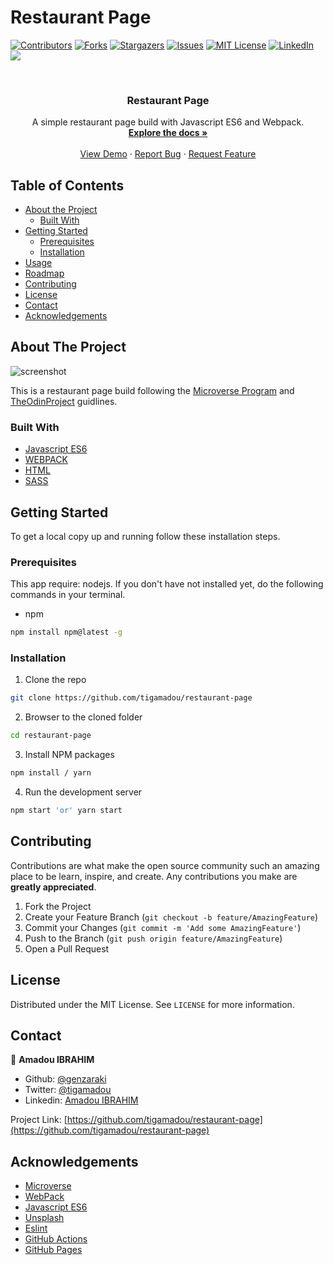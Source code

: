 # Restaurant Page

<!--
*** Thanks for checking out this README Template. If you have a suggestion that would
*** make this better, please fork the repo and create a pull request or simply open
*** an issue with the tag "enhancement".
*** Thanks again! Now go create something AMAZING! :D
-->





<!-- PROJECT SHIELDS -->
<!--
*** I'm using markdown "reference style" links for readability.
*** Reference links are enclosed in brackets [ ] instead of parentheses ( ).
*** See the bottom of this document for the declaration of the reference variables
*** for contributors-url, forks-url, etc. This is an optional, concise syntax you may use.
*** https://www.markdownguide.org/basic-syntax/#reference-style-links
-->
[![Contributors][contributors-shield]][contributors-url]
[![Forks][forks-shield]][forks-url]
[![Stargazers][stars-shield]][stars-url]
[![Issues][issues-shield]][issues-url]
[![MIT License][license-shield]][license-url]
[![LinkedIn][linkedin-shield]][linkedin-url]
![](https://github.com/tigamadou/restaurant-page/workflows/CI/badge.svg)


<!-- PROJECT LOGO -->
<br />
<p align="center">
  
  <h3 align="center">Restaurant Page</h3>

  <p align="center">
    A simple restaurant page build with Javascript ES6 and Webpack.
    <br />
    <a href="#about-the-project"><strong>Explore the docs »</strong></a>
    <br />
    <br />
    <a href="#" >View Demo</a>
    ·
    <a href="https://github.com/tigamadou/restaurant-page/issues">Report Bug</a>
    ·
    <a href="https://github.com/tigamadou/restaurant-page/issues">Request Feature</a>
  </p>
</p>



<!-- TABLE OF CONTENTS -->
## Table of Contents

* [About the Project](#about-the-project)
  * [Built With](#built-with)
* [Getting Started](#getting-started)
  * [Prerequisites](#prerequisites)
  * [Installation](#installation)
* [Usage](#usage)
* [Roadmap](#roadmap)
* [Contributing](#contributing)
* [License](#license)
* [Contact](#contact)
* [Acknowledgements](#acknowledgements)



<!-- ABOUT THE PROJECT -->
## About The Project

![screenshot](./src/assets/images/screenshot.png)

This is a restaurant page build following the [Microverse Program](https://microverse.org)  and [TheOdinProject](https://www.theodinproject.com/courses/javascript/lessons/restaurant-page) guidlines.

### Built With
* [Javascript ES6]()
* [WEBPACK]()
* [HTML]()
* [SASS]()



<!-- GETTING STARTED -->
## Getting Started

To get a local copy up and running follow these installation steps.



### Prerequisites
This app require: nodejs. If you don't have not installed yet, do the following commands in your terminal.
* npm
```sh
npm install npm@latest -g
```

### Installation

1. Clone the repo

```sh
git clone https://github.com/tigamadou/restaurant-page
```

2. Browser to the cloned folder
```sh
cd restaurant-page
```

3. Install NPM packages
```sh
npm install / yarn 
```
4. Run the development server 
```sh
npm start 'or' yarn start
```




<!-- CONTRIBUTING -->
## Contributing

Contributions are what make the open source community such an amazing place to be learn, inspire, and create. Any contributions you make are **greatly appreciated**.

1. Fork the Project
2. Create your Feature Branch (`git checkout -b feature/AmazingFeature`)
3. Commit your Changes (`git commit -m 'Add some AmazingFeature'`)
4. Push to the Branch (`git push origin feature/AmazingFeature`)
5. Open a Pull Request



<!-- LICENSE -->
## License

Distributed under the MIT License. See `LICENSE` for more information.



<!-- CONTACT -->
## Contact
👤 **Amadou IBRAHIM**

- Github: [@genzaraki](https://github.com/tigamadou)
- Twitter: [@tigamadou](https://twitter.com/tigamadou)
- Linkedin: [Amadou IBRAHIM](https://www.linkedin.com/in/amadou-ibrahim/)

Project Link: [https://github.com/tigamadou/restaurant-page](https://github.com/tigamadou/restaurant-page)



<!-- ACKNOWLEDGEMENTS -->
## Acknowledgements
* [Microverse](https://microverse.org)
* [WebPack](https://getbootstrap.com)
* [Javascript ES6](https://github.com/facebook/react/)
* [Unsplash](https://unsplash.com/)
* [Eslint](https://eslint.org/)
* [GitHub Actions](https://github.com/features/actions)
* [GitHub Pages](https://www.heroku.com/)






<!-- MARKDOWN LINKS & IMAGES -->
<!-- https://www.markdownguide.org/basic-syntax/#reference-style-links -->
[contributors-shield]: https://img.shields.io/github/contributors/tigamadou/restaurant-page.svg?style=flat-square
[contributors-url]: https://github.com/tigamadou/restaurant-page/graphs/contributors
[forks-shield]: https://img.shields.io/github/forks/tigamadou/restaurant-page.svg?style=flat-square
[forks-url]: https://github.com/tigamadou/restaurant-page/network/members
[stars-shield]: https://img.shields.io/github/stars/tigamadou/restaurant-page.svg?style=flat-square
[stars-url]: https://github.com/tigamadou/restaurant-page/stargazers
[issues-shield]: https://img.shields.io/github/issues/tigamadou/restaurant-page.svg?style=flat-square
[issues-url]: https://github.com/tigamadou/restaurant-page/issues
[license-shield]: https://img.shields.io/github/license/tigamadou/restaurant-page.svg?style=flat-square
[license-url]: https://github.com/tigamadou/restaurant-page/blob/master/LICENSE.txt
[linkedin-shield]: https://img.shields.io/badge/-LinkedIn-black.svg?style=flat-square&logo=linkedin&colorB=555
[linkedin-url]: https://linkedin.com/in/amadou-ibrahim
[product-screenshot]: images/screenshot.png

